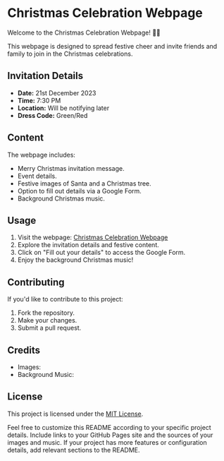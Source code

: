 # Christmas Celebration Webpage

Welcome to the Christmas Celebration Webpage! 🎄🎅

This webpage is designed to spread festive cheer and invite friends and family to join in the Christmas celebrations.

## Invitation Details

- **Date:** 21st December 2023
- **Time:** 7:30 PM
- **Location:** Will be notifying later 
- **Dress Code:** Green/Red

## Content

The webpage includes:

- Merry Christmas invitation message.
- Event details.
- Festive images of Santa and a Christmas tree.
- Option to fill out details via a Google Form.
- Background Christmas music.

## Usage

1. Visit the webpage: [Christmas Celebration Webpage]((https://akitheo.github.io/merrychristmas/))
2. Explore the invitation details and festive content.
3. Click on "Fill out your details" to access the Google Form.
4. Enjoy the background Christmas music!

## Contributing

If you'd like to contribute to this project:

1. Fork the repository.
2. Make your changes.
3. Submit a pull request.

## Credits

- Images: 
- Background Music: 

## License

This project is licensed under the [MIT License](LICENSE).

Feel free to customize this README according to your specific project details. Include links to your GitHub Pages site and the sources of your images and music. If your project has more features or configuration details, add relevant sections to the README.




